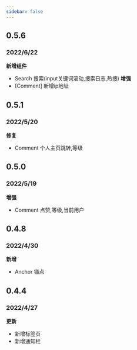 ```yaml
---
sidebar: false
---
```


## 0.5.6
### 2022/6/22
**新增组件**
- Search 搜索(input关键词滚动,搜索日志,热搜)
**增强**
- [Comment] 新增ip地址

## 0.5.1
### 2022/5/20
**修复**
- Comment 个人主页跳转,等级

## 0.5.0
### 2022/5/19
**增强**
- Comment 点赞,等级,当前用户

## 0.4.8
### 2022/4/30
**新增**
- Anchor 锚点


## 0.4.4
### 2022/4/27
**更新**

- 新增标签页
- 新增通知栏

